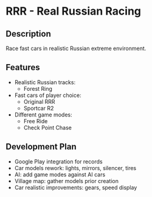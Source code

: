 RRR - Real Russian Racing
=========================

Description
-----------
Race fast cars in realistic Russian extreme environment. 

Features
--------
* Realistic Russian tracks:
  - Forest Ring
* Fast cars of player choice:
  - Original RRR
  - Sportcar R2
* Different game modes:
  - Free Ride
  - Check Point Chase

Development Plan
----------------
* Google Play integration for records
* Car models rework: lights, mirrors, silencer, tires
* AI: add game modes against AI cars
* Village map: gather models prior creation
* Car realistic improvements: gears, speed display
